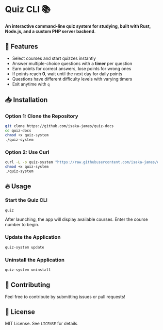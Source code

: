 # Quiz CLI 📚

**An interactive command-line quiz system for studying, built with Rust, Node.js, and a custom PHP server backend.**

## 🚀 Features
- Select courses and start quizzes instantly
- Answer multiple-choice questions with a **timer** per question
- Earn points for correct answers, lose points for wrong ones
- If points reach **0**, wait until the next day for daily points
- Questions have different difficulty levels with varying timers
- Exit anytime with `q`

## 📥 Installation

### Option 1: Clone the Repository
```sh
git clone https://github.com/isaka-james/quiz-docs
cd quiz-docs
chmod +x quiz-system
./quiz-system
```

### Option 2: Use Curl
```sh
curl -L -o quiz-system "https://raw.githubusercontent.com/isaka-james/quiz-docs/refs/heads/main/quiz-system"
chmod +x quiz-system
./quiz-system
```

## 🔥 Usage

### Start the Quiz CLI
```sh
quiz
```
After launching, the app will display available courses. Enter the course number to begin.

### Update the Application
```sh
quiz-system update
```

### Uninstall the Application
```sh
quiz-system uninstall
```

## 🤝 Contributing
Feel free to contribute by submitting issues or pull requests!

## 📜 License
MIT License. See `LICENSE` for details.


